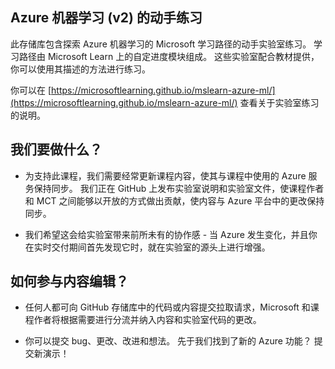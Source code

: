 ## Azure 机器学习 (v2) 的动手练习

此存储库包含探索 Azure 机器学习的 Microsoft 学习路径的动手实验室练习。 学习路径由 Microsoft Learn 上的自定进度模块组成。 这些实验室配合教材提供，你可以使用其描述的方法进行练习。

你可以在 [https://microsoftlearning.github.io/mslearn-azure-ml/](https://microsoftlearning.github.io/mslearn-azure-ml/) 查看关于实验室练习的说明。

## 我们要做什么？

- 为支持此课程，我们需要经常更新课程内容，使其与课程中使用的 Azure 服务保持同步。  我们正在 GitHub 上发布实验室说明和实验室文件，使课程作者和 MCT 之间能够以开放的方式做出贡献，使内容与 Azure 平台中的更改保持同步。

- 我们希望这会给实验室带来前所未有的协作感 - 当 Azure 发生变化，并且你在实时交付期间首先发现它时，就在实验室的源头上进行增强。 

## 如何参与内容编辑？

- 任何人都可向 GitHub 存储库中的代码或内容提交拉取请求，Microsoft 和课程作者将根据需要进行分流并纳入内容和实验室代码的更改。

- 你可以提交 bug、更改、改进和想法。  先于我们找到了新的 Azure 功能？  提交新演示！